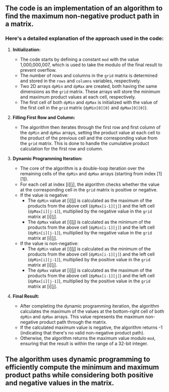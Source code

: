 ## The code is an implementation of an algorithm to find the maximum non-negative product path in a matrix. 
### Here's a detailed explanation of the approach used in the code:

1. **Initialization:**
   - The code starts by defining a constant `mod` with the value 1,000,000,007, which is used to take the modulo of the final result to prevent overflow.
   - The number of rows and columns in the `grid` matrix is determined and stored in the `rows` and `columns` variables, respectively.
   - Two 2D arrays `dpMin` and `dpMax` are created, both having the same dimensions as the `grid` matrix. These arrays will store the minimum and maximum product values at each cell, respectively.
   - The first cell of both `dpMin` and `dpMax` is initialized with the value of the first cell in the `grid` matrix (`dpMin[0][0]` and `dpMax[0][0]`).

2. **Filling First Row and Column:**
   - The algorithm then iterates through the first row and first column of the `dpMin` and `dpMax` arrays, setting the product value at each cell to the product of the previous cell and the corresponding value from the `grid` matrix. This is done to handle the cumulative product calculation for the first row and column.

3. **Dynamic Programming Iteration:**
   - The core of the algorithm is a double-loop iteration over the remaining cells of the `dpMin` and `dpMax` arrays (starting from index [1][1]).
   - For each cell at index [i][j], the algorithm checks whether the value at the corresponding cell in the `grid` matrix is positive or negative.
   - If the value is negative:
     - The `dpMin` value at [i][j] is calculated as the maximum of the products from the above cell (`dpMax[i-1][j]`) and the left cell (`dpMax[i][j-1]`), multiplied by the negative value in the `grid` matrix at [i][j].
     - The `dpMax` value at [i][j] is calculated as the minimum of the products from the above cell (`dpMin[i-1][j]`) and the left cell (`dpMin[i][j-1]`), multiplied by the negative value in the `grid` matrix at [i][j].
   - If the value is non-negative:
     - The `dpMin` value at [i][j] is calculated as the minimum of the products from the above cell (`dpMin[i-1][j]`) and the left cell (`dpMin[i][j-1]`), multiplied by the positive value in the `grid` matrix at [i][j].
     - The `dpMax` value at [i][j] is calculated as the maximum of the products from the above cell (`dpMax[i-1][j]`) and the left cell (`dpMax[i][j-1]`), multiplied by the positive value in the `grid` matrix at [i][j].

4. **Final Result:**
   - After completing the dynamic programming iteration, the algorithm calculates the maximum of the values at the bottom-right cell of both `dpMin` and `dpMax` arrays. This value represents the maximum non-negative product path through the matrix.
   - If the calculated maximum value is negative, the algorithm returns -1 (indicating that there's no valid non-negative product path).
   - Otherwise, the algorithm returns the maximum value modulo `mod`, ensuring that the result is within the range of a 32-bit integer.

## The algorithm uses dynamic programming to efficiently compute the minimum and maximum product paths while considering both positive and negative values in the matrix.
